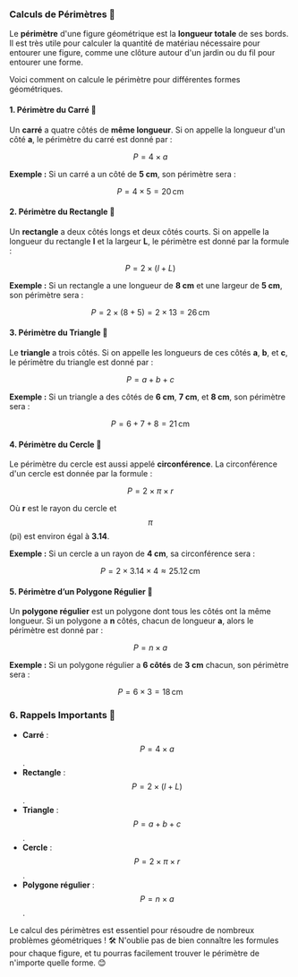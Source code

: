 ### **Calculs de Périmètres** 📏

Le **périmètre** d'une figure géométrique est la **longueur totale** de ses bords. Il est très utile pour calculer la quantité de matériau nécessaire pour entourer une figure, comme une clôture autour d'un jardin ou du fil pour entourer une forme.

Voici comment on calcule le périmètre pour différentes formes géométriques.


#### **1. Périmètre du Carré** 🔲

Un **carré** a quatre côtés de **même longueur**. Si on appelle la longueur d'un côté **a**, le périmètre du carré est donné par :

$$ P = 4 \times a $$

**Exemple :**
Si un carré a un côté de **5 cm**, son périmètre sera :

$$ P = 4 \times 5 = 20 \, \text{cm} $$


#### **2. Périmètre du Rectangle** 📏

Un **rectangle** a deux côtés longs et deux côtés courts. Si on appelle la longueur du rectangle **l** et la largeur **L**, le périmètre est donné par la formule :

$$ P = 2 \times (l + L) $$

**Exemple :**
Si un rectangle a une longueur de **8 cm** et une largeur de **5 cm**, son périmètre sera :

$$ P = 2 \times (8 + 5) = 2 \times 13 = 26 \, \text{cm} $$


#### **3. Périmètre du Triangle** 🔺

Le **triangle** a trois côtés. Si on appelle les longueurs de ces côtés **a**, **b**, et **c**, le périmètre du triangle est donné par :

$$ P = a + b + c $$

**Exemple :**
Si un triangle a des côtés de **6 cm**, **7 cm**, et **8 cm**, son périmètre sera :

$$ P = 6 + 7 + 8 = 21 \, \text{cm} $$


#### **4. Périmètre du Cercle** 🔵

Le périmètre du cercle est aussi appelé **circonférence**. La circonférence d'un cercle est donnée par la formule :

$$ P = 2 \times \pi \times r $$

Où **r** est le rayon du cercle et $$ \pi $$ (pi) est environ égal à **3.14**.

**Exemple :**
Si un cercle a un rayon de **4 cm**, sa circonférence sera :

$$ P = 2 \times 3.14 \times 4 \approx 25.12 \, \text{cm} $$


#### **5. Périmètre d’un Polygone Régulier** 🔳

Un **polygone régulier** est un polygone dont tous les côtés ont la même longueur. Si un polygone a **n** côtés, chacun de longueur **a**, alors le périmètre est donné par :

$$ P = n \times a $$

**Exemple :**
Si un polygone régulier a **6 côtés** de **3 cm** chacun, son périmètre sera :

$$ P = 6 \times 3 = 18 \, \text{cm} $$


### **6. Rappels Importants** 🔑

- **Carré** : $$ P = 4 \times a $$.
- **Rectangle** : $$ P = 2 \times (l + L) $$.
- **Triangle** : $$ P = a + b + c $$.
- **Cercle** : $$ P = 2 \times \pi \times r $$.
- **Polygone régulier** : $$ P = n \times a $$.


Le calcul des périmètres est essentiel pour résoudre de nombreux problèmes géométriques ! 🛠️ N'oublie pas de bien connaître les formules pour chaque figure, et tu pourras facilement trouver le périmètre de n'importe quelle forme. 😊